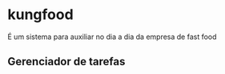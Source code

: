 # kungfood
É um sistema para auxiliar no dia a dia da empresa de fast food

## Gerenciador de tarefas
